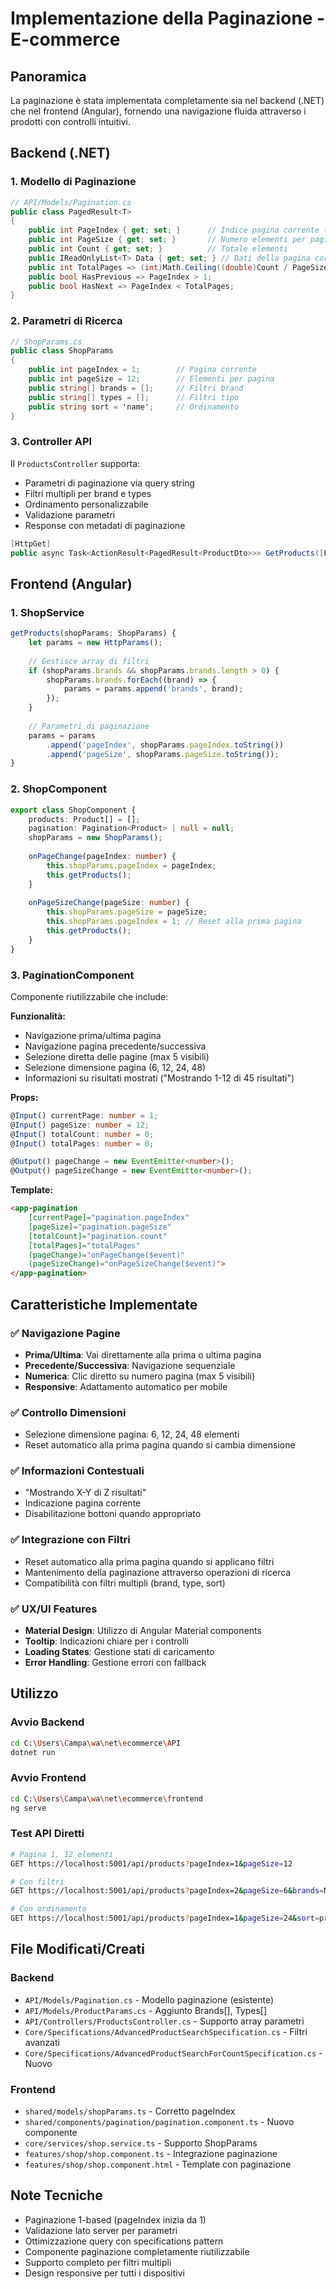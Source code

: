 # Implementazione della Paginazione - E-commerce

## Panoramica
La paginazione è stata implementata completamente sia nel backend (.NET) che nel frontend (Angular), fornendo una navigazione fluida attraverso i prodotti con controlli intuitivi.

## Backend (.NET)

### 1. Modello di Paginazione
```csharp
// API/Models/Pagination.cs
public class PagedResult<T>
{
    public int PageIndex { get; set; }      // Indice pagina corrente (1-based)
    public int PageSize { get; set; }       // Numero elementi per pagina
    public int Count { get; set; }          // Totale elementi
    public IReadOnlyList<T> Data { get; set; } // Dati della pagina corrente
    public int TotalPages => (int)Math.Ceiling((double)Count / PageSize);
    public bool HasPrevious => PageIndex > 1;
    public bool HasNext => PageIndex < TotalPages;
}
```

### 2. Parametri di Ricerca
```csharp
// ShopParams.cs
public class ShopParams
{
    public int pageIndex = 1;        // Pagina corrente
    public int pageSize = 12;        // Elementi per pagina
    public string[] brands = [];     // Filtri brand
    public string[] types = [];      // Filtri tipo
    public string sort = 'name';     // Ordinamento
}
```

### 3. Controller API
Il `ProductsController` supporta:
- Parametri di paginazione via query string
- Filtri multipli per brand e types
- Ordinamento personalizzabile
- Validazione parametri
- Response con metadati di paginazione

```csharp
[HttpGet]
public async Task<ActionResult<PagedResult<ProductDto>>> GetProducts([FromQuery] ProductParams productParams)
```

## Frontend (Angular)

### 1. ShopService
```typescript
getProducts(shopParams: ShopParams) {
    let params = new HttpParams();
    
    // Gestisce array di filtri
    if (shopParams.brands && shopParams.brands.length > 0) {
        shopParams.brands.forEach((brand) => {
            params = params.append('brands', brand);
        });
    }
    
    // Parametri di paginazione
    params = params
        .append('pageIndex', shopParams.pageIndex.toString())
        .append('pageSize', shopParams.pageSize.toString());
}
```

### 2. ShopComponent
```typescript
export class ShopComponent {
    products: Product[] = [];
    pagination: Pagination<Product> | null = null;
    shopParams = new ShopParams();
    
    onPageChange(pageIndex: number) {
        this.shopParams.pageIndex = pageIndex;
        this.getProducts();
    }
    
    onPageSizeChange(pageSize: number) {
        this.shopParams.pageSize = pageSize;
        this.shopParams.pageIndex = 1; // Reset alla prima pagina
        this.getProducts();
    }
}
```

### 3. PaginationComponent
Componente riutilizzabile che include:

**Funzionalità:**
- Navigazione prima/ultima pagina
- Navigazione pagina precedente/successiva
- Selezione diretta delle pagine (max 5 visibili)
- Selezione dimensione pagina (6, 12, 24, 48)
- Informazioni su risultati mostrati ("Mostrando 1-12 di 45 risultati")

**Props:**
```typescript
@Input() currentPage: number = 1;
@Input() pageSize: number = 12;
@Input() totalCount: number = 0;
@Input() totalPages: number = 0;

@Output() pageChange = new EventEmitter<number>();
@Output() pageSizeChange = new EventEmitter<number>();
```

**Template:**
```html
<app-pagination
    [currentPage]="pagination.pageIndex"
    [pageSize]="pagination.pageSize"
    [totalCount]="pagination.count"
    [totalPages]="totalPages"
    (pageChange)="onPageChange($event)"
    (pageSizeChange)="onPageSizeChange($event)">
</app-pagination>
```

## Caratteristiche Implementate

### ✅ Navigazione Pagine
- **Prima/Ultima**: Vai direttamente alla prima o ultima pagina
- **Precedente/Successiva**: Navigazione sequenziale
- **Numerica**: Clic diretto su numero pagina (max 5 visibili)
- **Responsive**: Adattamento automatico per mobile

### ✅ Controllo Dimensioni
- Selezione dimensione pagina: 6, 12, 24, 48 elementi
- Reset automatico alla prima pagina quando si cambia dimensione

### ✅ Informazioni Contestuali
- "Mostrando X-Y di Z risultati"
- Indicazione pagina corrente
- Disabilitazione bottoni quando appropriato

### ✅ Integrazione con Filtri
- Reset automatico alla prima pagina quando si applicano filtri
- Mantenimento della paginazione attraverso operazioni di ricerca
- Compatibilità con filtri multipli (brand, type, sort)

### ✅ UX/UI Features
- **Material Design**: Utilizzo di Angular Material components
- **Tooltip**: Indicazioni chiare per i controlli
- **Loading States**: Gestione stati di caricamento
- **Error Handling**: Gestione errori con fallback

## Utilizzo

### Avvio Backend
```bash
cd C:\Users\Campa\wa\net\ecommerce\API
dotnet run
```

### Avvio Frontend
```bash
cd C:\Users\Campa\wa\net\ecommerce\frontend
ng serve
```

### Test API Diretti
```bash
# Pagina 1, 12 elementi
GET https://localhost:5001/api/products?pageIndex=1&pageSize=12

# Con filtri
GET https://localhost:5001/api/products?pageIndex=2&pageSize=6&brands=Nike&brands=Adidas&types=Scarpe

# Con ordinamento
GET https://localhost:5001/api/products?pageIndex=1&pageSize=24&sort=priceAsc
```

## File Modificati/Creati

### Backend
- `API/Models/Pagination.cs` - Modello paginazione (esistente)
- `API/Models/ProductParams.cs` - Aggiunto Brands[], Types[]
- `API/Controllers/ProductsController.cs` - Supporto array parametri
- `Core/Specifications/AdvancedProductSearchSpecification.cs` - Filtri avanzati
- `Core/Specifications/AdvancedProductSearchForCountSpecification.cs` - Nuovo

### Frontend
- `shared/models/shopParams.ts` - Corretto pageIndex
- `shared/components/pagination/pagination.component.ts` - Nuovo componente
- `core/services/shop.service.ts` - Supporto ShopParams
- `features/shop/shop.component.ts` - Integrazione paginazione
- `features/shop/shop.component.html` - Template con paginazione

## Note Tecniche
- Paginazione 1-based (pageIndex inizia da 1)
- Validazione lato server per parametri
- Ottimizzazione query con specifications pattern
- Componente paginazione completamente riutilizzabile
- Supporto completo per filtri multipli
- Design responsive per tutti i dispositivi
